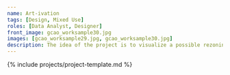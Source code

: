 ```yaml
---
name: Art-ivation
tags: [Design, Mixed Use]
roles: [Data Analyst, Designer]
front_image: gcao_worksample30.jpg
images: [gcao_worksample29.jpg, gcao_worksample30.jpg]
description: The idea of the project is to visualize a possible rezoning which provides possibilities for tech start-ups and artists. The design mainly focuses on transforming the 21st street, the spine that connects queens bridge and ravenswood by integrating a unique mixture of varying landscape strategies with tech commercial development and art interventions.
---
```


{% include projects/project-template.md %}